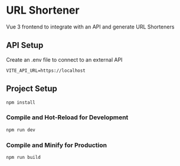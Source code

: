 # URL Shortener

Vue 3 frontend to integrate with an API and generate URL Shorteners

## API Setup

Create an .env file to connect to an external API

```
VITE_API_URL=https://localhost
```

## Project Setup

```sh
npm install
```

### Compile and Hot-Reload for Development

```sh
npm run dev
```

### Compile and Minify for Production

```sh
npm run build
```
